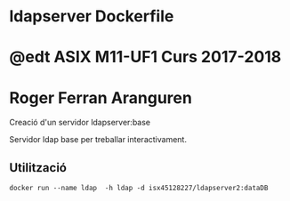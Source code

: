 # ldapserver Dockerfile
# @edt ASIX M11-UF1 Curs 2017-2018
# Roger Ferran Aranguren

Creació d'un servidor ldapserver:base

Servidor ldap base per treballar interactivament.


## Utilització

    docker run --name ldap  -h ldap -d isx45128227/ldapserver2:dataDB
